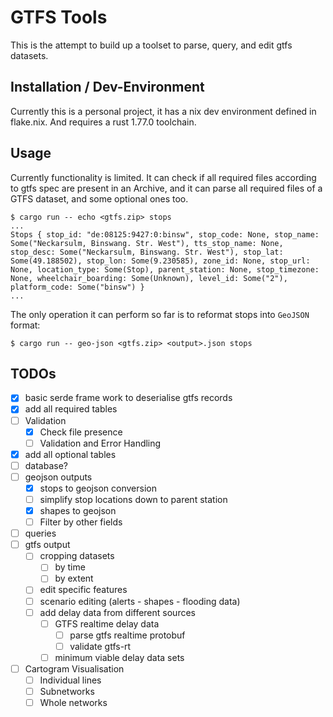 # GTFS Tools
This is the attempt to build up a toolset to parse, query, and edit gtfs datasets.

## Installation / Dev-Environment
Currently this is a personal project, it has a nix dev environment defined in flake.nix. And requires a rust 1.77.0 toolchain.

## Usage
Currently functionality is limited. It can check if all required files according to gtfs spec are present in an Archive, and it can parse all required files of a GTFS dataset, and some optional ones too.
```console
$ cargo run -- echo <gtfs.zip> stops
...
Stops { stop_id: "de:08125:9427:0:binsw", stop_code: None, stop_name: Some("Neckarsulm, Binswang. Str. West"), tts_stop_name: None, stop_desc: Some("Neckarsulm, Binswang. Str. West"), stop_lat: Some(49.188502), stop_lon: Some(9.230585), zone_id: None, stop_url: None, location_type: Some(Stop), parent_station: None, stop_timezone: None, wheelchair_boarding: Some(Unknown), level_id: Some("2"), platform_code: Some("binsw") }
...
```
The only operation it can perform so far is to reformat stops into `GeoJSON` format:
```console
$ cargo run -- geo-json <gtfs.zip> <output>.json stops
```

## TODOs
- [x] basic serde frame work to deserialise gtfs records
- [x] add all required tables
- [ ] Validation
    - [x] Check file presence
    - [ ] Validation and Error Handling 
- [x] add all optional tables
- [ ] database?
- [ ] geojson outputs
    - [x] stops to geojson conversion
    - [ ] simplify stop locations down to parent station
    - [x] shapes to geojson
    - [ ] Filter by other fields
- [ ] queries
- [ ] gtfs output
    - [ ] cropping datasets
        - [ ] by time
        - [ ] by extent
    - [ ] edit specific features
    - [ ] scenario editing (alerts - shapes - flooding data)
    - [ ] add delay data from different sources
        - [ ] GTFS realtime delay data
            - [ ] parse gtfs realtime protobuf
            - [ ] validate gtfs-rt
        - [ ] minimum viable delay data sets
- [ ] Cartogram Visualisation
    - [ ] Individual lines
    - [ ] Subnetworks
    - [ ] Whole networks
